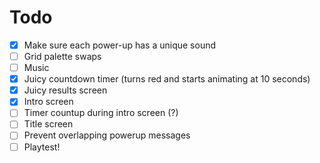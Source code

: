 # Todo
- [X] Make sure each power-up has a unique sound
- [ ] Grid palette swaps
- [ ] Music
- [X] Juicy countdown timer (turns red and starts animating at 10 seconds)
- [X] Juicy results screen
- [X] Intro screen
- [ ] Timer countup during intro screen (?)
- [ ] Title screen
- [ ] Prevent overlapping powerup messages
- [ ] Playtest!